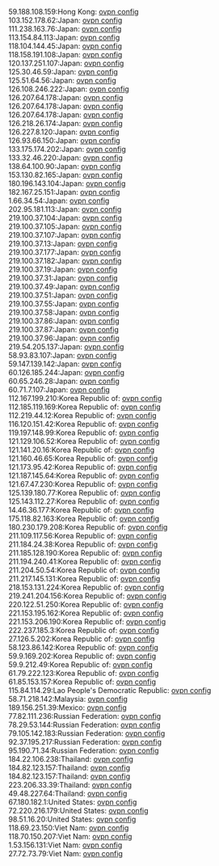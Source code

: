 59.188.108.159:Hong Kong: [ovpn config](vpn/59_188_108_159.ovpn)  
103.152.178.62:Japan: [ovpn config](vpn/103_152_178_62.ovpn)  
111.238.163.76:Japan: [ovpn config](vpn/111_238_163_76.ovpn)  
113.154.84.113:Japan: [ovpn config](vpn/113_154_84_113.ovpn)  
118.104.144.45:Japan: [ovpn config](vpn/118_104_144_45.ovpn)  
118.158.191.108:Japan: [ovpn config](vpn/118_158_191_108.ovpn)  
120.137.251.107:Japan: [ovpn config](vpn/120_137_251_107.ovpn)  
125.30.46.59:Japan: [ovpn config](vpn/125_30_46_59.ovpn)  
125.51.64.56:Japan: [ovpn config](vpn/125_51_64_56.ovpn)  
126.108.246.222:Japan: [ovpn config](vpn/126_108_246_222.ovpn)  
126.207.64.178:Japan: [ovpn config](vpn/126_207_64_178.ovpn)  
126.207.64.178:Japan: [ovpn config](vpn/126_207_64_178.ovpn)  
126.207.64.178:Japan: [ovpn config](vpn/126_207_64_178.ovpn)  
126.218.26.174:Japan: [ovpn config](vpn/126_218_26_174.ovpn)  
126.227.8.120:Japan: [ovpn config](vpn/126_227_8_120.ovpn)  
126.93.66.150:Japan: [ovpn config](vpn/126_93_66_150.ovpn)  
133.175.174.202:Japan: [ovpn config](vpn/133_175_174_202.ovpn)  
133.32.46.220:Japan: [ovpn config](vpn/133_32_46_220.ovpn)  
138.64.100.90:Japan: [ovpn config](vpn/138_64_100_90.ovpn)  
153.130.82.165:Japan: [ovpn config](vpn/153_130_82_165.ovpn)  
180.196.143.104:Japan: [ovpn config](vpn/180_196_143_104.ovpn)  
182.167.25.151:Japan: [ovpn config](vpn/182_167_25_151.ovpn)  
1.66.34.54:Japan: [ovpn config](vpn/1_66_34_54.ovpn)  
202.95.181.113:Japan: [ovpn config](vpn/202_95_181_113.ovpn)  
219.100.37.104:Japan: [ovpn config](vpn/219_100_37_104.ovpn)  
219.100.37.105:Japan: [ovpn config](vpn/219_100_37_105.ovpn)  
219.100.37.107:Japan: [ovpn config](vpn/219_100_37_107.ovpn)  
219.100.37.13:Japan: [ovpn config](vpn/219_100_37_13.ovpn)  
219.100.37.177:Japan: [ovpn config](vpn/219_100_37_177.ovpn)  
219.100.37.182:Japan: [ovpn config](vpn/219_100_37_182.ovpn)  
219.100.37.19:Japan: [ovpn config](vpn/219_100_37_19.ovpn)  
219.100.37.31:Japan: [ovpn config](vpn/219_100_37_31.ovpn)  
219.100.37.49:Japan: [ovpn config](vpn/219_100_37_49.ovpn)  
219.100.37.51:Japan: [ovpn config](vpn/219_100_37_51.ovpn)  
219.100.37.55:Japan: [ovpn config](vpn/219_100_37_55.ovpn)  
219.100.37.58:Japan: [ovpn config](vpn/219_100_37_58.ovpn)  
219.100.37.86:Japan: [ovpn config](vpn/219_100_37_86.ovpn)  
219.100.37.87:Japan: [ovpn config](vpn/219_100_37_87.ovpn)  
219.100.37.96:Japan: [ovpn config](vpn/219_100_37_96.ovpn)  
219.54.205.137:Japan: [ovpn config](vpn/219_54_205_137.ovpn)  
58.93.83.107:Japan: [ovpn config](vpn/58_93_83_107.ovpn)  
59.147.139.142:Japan: [ovpn config](vpn/59_147_139_142.ovpn)  
60.126.185.244:Japan: [ovpn config](vpn/60_126_185_244.ovpn)  
60.65.246.28:Japan: [ovpn config](vpn/60_65_246_28.ovpn)  
60.71.7.107:Japan: [ovpn config](vpn/60_71_7_107.ovpn)  
112.167.199.210:Korea Republic of: [ovpn config](vpn/112_167_199_210.ovpn)  
112.185.119.169:Korea Republic of: [ovpn config](vpn/112_185_119_169.ovpn)  
112.219.44.12:Korea Republic of: [ovpn config](vpn/112_219_44_12.ovpn)  
116.120.151.42:Korea Republic of: [ovpn config](vpn/116_120_151_42.ovpn)  
119.197.148.99:Korea Republic of: [ovpn config](vpn/119_197_148_99.ovpn)  
121.129.106.52:Korea Republic of: [ovpn config](vpn/121_129_106_52.ovpn)  
121.141.20.16:Korea Republic of: [ovpn config](vpn/121_141_20_16.ovpn)  
121.160.46.65:Korea Republic of: [ovpn config](vpn/121_160_46_65.ovpn)  
121.173.95.42:Korea Republic of: [ovpn config](vpn/121_173_95_42.ovpn)  
121.187.145.64:Korea Republic of: [ovpn config](vpn/121_187_145_64.ovpn)  
121.67.47.230:Korea Republic of: [ovpn config](vpn/121_67_47_230.ovpn)  
125.139.180.77:Korea Republic of: [ovpn config](vpn/125_139_180_77.ovpn)  
125.143.112.27:Korea Republic of: [ovpn config](vpn/125_143_112_27.ovpn)  
14.46.36.177:Korea Republic of: [ovpn config](vpn/14_46_36_177.ovpn)  
175.118.82.163:Korea Republic of: [ovpn config](vpn/175_118_82_163.ovpn)  
180.230.179.208:Korea Republic of: [ovpn config](vpn/180_230_179_208.ovpn)  
211.109.117.56:Korea Republic of: [ovpn config](vpn/211_109_117_56.ovpn)  
211.184.24.38:Korea Republic of: [ovpn config](vpn/211_184_24_38.ovpn)  
211.185.128.190:Korea Republic of: [ovpn config](vpn/211_185_128_190.ovpn)  
211.194.240.41:Korea Republic of: [ovpn config](vpn/211_194_240_41.ovpn)  
211.204.50.54:Korea Republic of: [ovpn config](vpn/211_204_50_54.ovpn)  
211.217.145.131:Korea Republic of: [ovpn config](vpn/211_217_145_131.ovpn)  
218.153.131.224:Korea Republic of: [ovpn config](vpn/218_153_131_224.ovpn)  
219.241.204.156:Korea Republic of: [ovpn config](vpn/219_241_204_156.ovpn)  
220.122.51.250:Korea Republic of: [ovpn config](vpn/220_122_51_250.ovpn)  
221.153.195.162:Korea Republic of: [ovpn config](vpn/221_153_195_162.ovpn)  
221.153.206.190:Korea Republic of: [ovpn config](vpn/221_153_206_190.ovpn)  
222.237.185.3:Korea Republic of: [ovpn config](vpn/222_237_185_3.ovpn)  
27.126.5.202:Korea Republic of: [ovpn config](vpn/27_126_5_202.ovpn)  
58.123.86.142:Korea Republic of: [ovpn config](vpn/58_123_86_142.ovpn)  
59.9.169.202:Korea Republic of: [ovpn config](vpn/59_9_169_202.ovpn)  
59.9.212.49:Korea Republic of: [ovpn config](vpn/59_9_212_49.ovpn)  
61.79.222.123:Korea Republic of: [ovpn config](vpn/61_79_222_123.ovpn)  
61.85.153.157:Korea Republic of: [ovpn config](vpn/61_85_153_157.ovpn)  
115.84.114.29:Lao People's Democratic Republic: [ovpn config](vpn/115_84_114_29.ovpn)  
58.71.218.142:Malaysia: [ovpn config](vpn/58_71_218_142.ovpn)  
189.156.251.39:Mexico: [ovpn config](vpn/189_156_251_39.ovpn)  
77.82.111.236:Russian Federation: [ovpn config](vpn/77_82_111_236.ovpn)  
78.29.53.144:Russian Federation: [ovpn config](vpn/78_29_53_144.ovpn)  
79.105.142.183:Russian Federation: [ovpn config](vpn/79_105_142_183.ovpn)  
92.37.195.217:Russian Federation: [ovpn config](vpn/92_37_195_217.ovpn)  
95.190.71.34:Russian Federation: [ovpn config](vpn/95_190_71_34.ovpn)  
184.22.106.238:Thailand: [ovpn config](vpn/184_22_106_238.ovpn)  
184.82.123.157:Thailand: [ovpn config](vpn/184_82_123_157.ovpn)  
184.82.123.157:Thailand: [ovpn config](vpn/184_82_123_157.ovpn)  
223.206.33.39:Thailand: [ovpn config](vpn/223_206_33_39.ovpn)  
49.48.227.64:Thailand: [ovpn config](vpn/49_48_227_64.ovpn)  
67.180.182.1:United States: [ovpn config](vpn/67_180_182_1.ovpn)  
72.220.216.179:United States: [ovpn config](vpn/72_220_216_179.ovpn)  
98.51.16.20:United States: [ovpn config](vpn/98_51_16_20.ovpn)  
118.69.23.150:Viet Nam: [ovpn config](vpn/118_69_23_150.ovpn)  
118.70.150.207:Viet Nam: [ovpn config](vpn/118_70_150_207.ovpn)  
1.53.156.131:Viet Nam: [ovpn config](vpn/1_53_156_131.ovpn)  
27.72.73.79:Viet Nam: [ovpn config](vpn/27_72_73_79.ovpn)  
